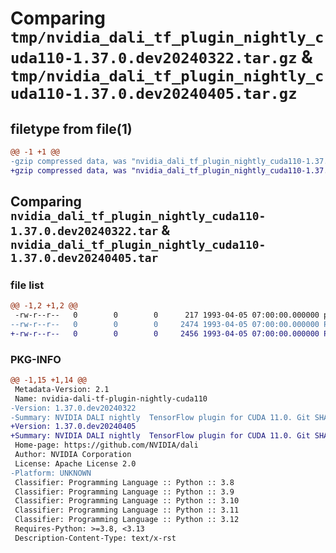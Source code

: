# Comparing `tmp/nvidia_dali_tf_plugin_nightly_cuda110-1.37.0.dev20240322.tar.gz` & `tmp/nvidia_dali_tf_plugin_nightly_cuda110-1.37.0.dev20240405.tar.gz`

## filetype from file(1)

```diff
@@ -1 +1 @@
-gzip compressed data, was "nvidia_dali_tf_plugin_nightly_cuda110-1.37.0.dev20240322.tar", last modified: Mon Apr  5 07:00:00 1993, max compression
+gzip compressed data, was "nvidia_dali_tf_plugin_nightly_cuda110-1.37.0.dev20240405.tar", last modified: Mon Apr  5 07:00:00 1993, max compression
```

## Comparing `nvidia_dali_tf_plugin_nightly_cuda110-1.37.0.dev20240322.tar` & `nvidia_dali_tf_plugin_nightly_cuda110-1.37.0.dev20240405.tar`

### file list

```diff
@@ -1,2 +1,2 @@
 -rw-r--r--   0        0        0      217 1993-04-05 07:00:00.000000 pyproject.toml
--rw-r--r--   0        0        0     2474 1993-04-05 07:00:00.000000 PKG-INFO
+-rw-r--r--   0        0        0     2456 1993-04-05 07:00:00.000000 PKG-INFO
```

### PKG-INFO

```diff
@@ -1,15 +1,14 @@
 Metadata-Version: 2.1
 Name: nvidia-dali-tf-plugin-nightly-cuda110
-Version: 1.37.0.dev20240322
-Summary: NVIDIA DALI nightly  TensorFlow plugin for CUDA 11.0. Git SHA: 86d973fe68efd2776a103b61eb3d782a07c9c3f0
+Version: 1.37.0.dev20240405
+Summary: NVIDIA DALI nightly  TensorFlow plugin for CUDA 11.0. Git SHA: d28d6cbfc665781c5f3ab4ba28602374c48da31b
 Home-page: https://github.com/NVIDIA/dali
 Author: NVIDIA Corporation
 License: Apache License 2.0
-Platform: UNKNOWN
 Classifier: Programming Language :: Python :: 3.8
 Classifier: Programming Language :: Python :: 3.9
 Classifier: Programming Language :: Python :: 3.10
 Classifier: Programming Language :: Python :: 3.11
 Classifier: Programming Language :: Python :: 3.12
 Requires-Python: >=3.8, <3.13
 Description-Content-Type: text/x-rst
```

